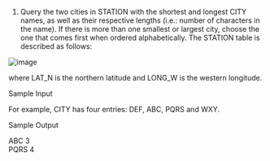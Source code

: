 
1)  Query the two cities in STATION with the shortest and longest CITY names, as well as their respective lengths (i.e.: number of characters in the name). If there is more than one smallest or largest city, choose the one that comes first when ordered alphabetically.
The STATION table is described as follows:

![image](https://user-images.githubusercontent.com/62004142/232878479-51070b87-16a1-4708-937e-d57cb4f2b228.png)


where LAT_N is the northern latitude and LONG_W is the western longitude.

Sample Input

For example, CITY has four entries: DEF, ABC, PQRS and WXY.

Sample Output

ABC 3 <br>
PQRS 4
